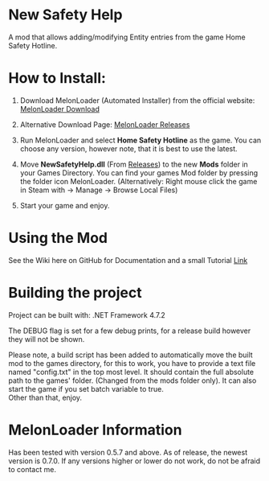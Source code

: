 ﻿# New Safety Help

A mod that allows adding/modifying Entity entries from the game Home Safety Hotline.

# How to Install:
1. Download MelonLoader (Automated Installer) from the official website: [MelonLoader Download](https://melonwiki.xyz/#/?id=requirements)

2. Alternative Download Page: ﻿[MelonLoader Releases](https://github.com/LavaGang/MelonLoader/releases/)

3. Run MelonLoader and select **Home Safety Hotline** as the game. You can choose any version, however note, that it is best to use the latest.

4. Move **NewSafetyHelp.dll** (From ﻿[Releases](https://github.com/Gasterbuzzer/NewSafetyHelp/releases)) to the new **Mods** folder in your Games Directory. You can find your games Mod folder by pressing the folder icon MelonLoader.
(Alternatively: Right mouse click the game in Steam with → Manage → Browse Local Files)

5. Start your game and enjoy.

# Using the Mod
See the Wiki here on GitHub for Documentation and a small Tutorial [Link](https://github.com/Gasterbuzzer/NewSafetyHelp/wiki)

# Building the project
Project can be built with: .NET Framework 4.7.2

The DEBUG flag is set for a few debug prints, for a release build however they will not be shown.

Please note, a build script has been added to automatically move the built mod to the games directory, for this to work, you have to provide a text file named "config.txt" in the top most level. 
It should contain the full absolute path to the games' folder. (Changed from the mods folder only). It can also start the game if you set batch variable to true.\
Other than that, enjoy.

# MelonLoader Information
Has been tested with version 0.5.7 and above. As of release, the newest version is 0.7.0. If any versions higher or lower do not work, do not be afraid to contact me.
